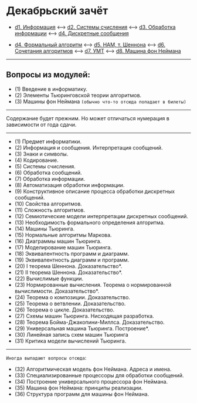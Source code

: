 # Декабрьский зачёт

- [d1. Информация](https://mai-806.github.io/fund-wiki/1sem/day1.html) <--> [d2. Системы счисления](https://mai-806.github.io/fund-wiki/1sem/day2.html) <--> [d3. Обработка информации](https://mai-806.github.io/fund-wiki/1sem/day3.html) <--> [d4. Дискретные сообщения](https://mai-806.github.io/fund-wiki/1sem/day4_1.html)

- [d4. Формальный алгоритм](https://mai-806.github.io/fund-wiki/1sem/day4_2.html) <--> [d5. НАМ, т. Шеннона](https://mai-806.github.io/fund-wiki/1sem/day5.html) <--> [d6. Сочетания алгоритмов](https://mai-806.github.io/fund-wiki/1sem/day6.html) <--> [d7. УМТ](https://mai-806.github.io/fund-wiki/1sem/day7.html) <--> [d8. Машина фон Неймана](https://mai-806.github.io/fund-wiki/1sem/day8.html)

***

## Вопросы из модулей:

* (1) Введение в информатику.
* (2) Элементы Тьюринговской теории алгоритмов.
* (3) Машины фон Неймана `(обычно что-то отсюда попадает в билеты)`

***

Содержание будет прежним.
Но может отличаться нумерация в зависимости от года сдачи.

***

* (1) Предмет информатики.
* (2) Информация и сообщения. Интерпретация сообщений.
* (3) Знаки и символы.
* (4) Кодирование.
* (5) Системы счисления.
* (6) Обработка сообщений.
* (7) Обработка информации.
* (8) Автоматизация обработки информации.
* (9) Конструктивное описание процесса обработки дискретных сообщений.
* (10) Свойства алгоритмов.
* (11) Сложность алгоритмов.
* (12) Семиотические модели интерпретации дискретных сообщений.
* (13) Необходимость формального определения алгоритма.
* (14) Машины Тьюринга.
* (15) Нормальные алгоритмы Маркова.
* (16) Диаграммы машин Тьюринга.
* (17) Моделирование машин Тьюринга.
* (18) Эквивалентность программ и диаграмм.
* (19) Эквивалентность диаграмм и программ.
* (20) I теорема Шеннона. Доказательство*.
* (21) II теорема Шеннона. Доказательство*.
* (22) Вычислимые функции.
* (23) Нормированные вычисления. Теорема о нормированной вычислимости. Доказательство*.
* (24) Теорема о композиции. Доказательство.
* (25) Теорема о ветвлении. Доказательство.
* (26) Теорема о цикле. Доказательство.
* (27) Схемы машин Тьюринга. Нисходящая разработка.
* (28) Теорема Бойма-Джакопини-Миллса. Доказательство.
* (29) Универсальная машина Тьюринга. Построение*.
* (30) Линейная запись схем машин Тьюринга
* (31) Критика модели вычислений Тьюринга.

***

`Иногда выпадают вопросы отсюда`:

* (32) Алгоритмическая модель фон Неймана. Адреса и имена.
* (33) Специализированные процессоры для обработки сообщений.
* (34) Построение универсального процессора фон Неймана.
* (35) Машина фон Неймана: принципы реализации.
* (36) Структура программ для машины фон Неймана.

